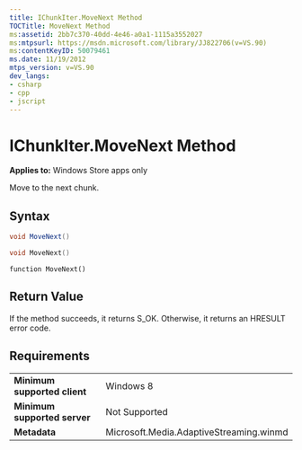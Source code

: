 ```yaml
---
title: IChunkIter.MoveNext Method
TOCTitle: MoveNext Method
ms:assetid: 2bb7c370-40dd-4e46-a0a1-1115a3552027
ms:mtpsurl: https://msdn.microsoft.com/library/JJ822706(v=VS.90)
ms:contentKeyID: 50079461
ms.date: 11/19/2012
mtps_version: v=VS.90
dev_langs:
- csharp
- cpp
- jscript
---
```


# IChunkIter.MoveNext Method

**Applies to:** Windows Store apps only

Move to the next chunk.

## Syntax

```csharp
void MoveNext()
```

```cpp
void MoveNext()
```

```jscript
function MoveNext()
```

## Return Value

If the method succeeds, it returns S\_OK. Otherwise, it returns an HRESULT error code.

## Requirements

|||
|--- |--- |
|**Minimum supported client**|Windows 8|
|**Minimum supported server**|Not Supported|
|**Metadata**|Microsoft.Media.AdaptiveStreaming.winmd|
